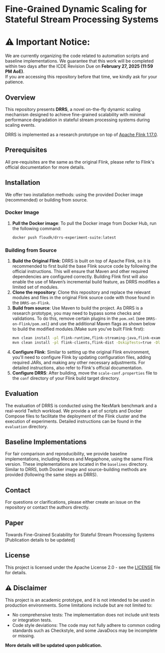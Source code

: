# Fine-Grained Dynamic Scaling for Stateful Stream Processing Systems

# **⚠️ Important Notice**:  
We are currently organizing the code related to automation scripts and baseline implementations.  We guarantee that this work will be completed within two days after the ICDE Revision Due on **February 27, 2025 (11:59 PM AoE)**.  
If you are accessing this repository before that time, we kindly ask for your patience.

## Overview
This repository presents **DRRS**, a novel on-the-fly dynamic scaling mechanism designed to achieve fine-grained scalability with minimal performance degradation in stateful stream processing systems during scaling events.

DRRS is implemented as a research prototype on top of [Apache Flink 1.17.0](https://github.com/apache/flink/tree/release-1.17.0-rc3).

## Prerequisites
All pre-requisites are the same as the original Flink, please refer to Flink's official documentation for more details.

## Installation

We offer two installation methods: using the provided Docker image (recommended) or building from source.

### Docker Image
1. **Pull the Docker image**: To pull the Docker image from Docker Hub, run the following command:
    ```bash
    docker push floudk/drrs-experiment-suite:latest
    ```
### Building from Source
1. **Build the Original Flink**: DRRS is built on top of Apache Flink, so it is recommended to first build the base Flink source code by following the official instructions. This will ensure that Maven and other required dependencies are configured correctly. Building Flink first will also enable the use of Maven’s incremental build feature, as DRRS modifies a limited set of modules.
2. **Clone the repository**: Clone this repository and replace the relevant modules and files in the original Flink source code with those found in the `DRRS-on-Flink`.
3. **Build from source**: Use Maven to build the project. As DRRS is a research prototype, you may need to bypass some checks and validations. To do this, remove certain plugins in the `pom.xml` (see `DRRS-on-Flink/pom.xml`) and use the additional Maven flags as shown below to build the modified modules.(Make sure you’ve built Flink first):
    ```bash
    mvn clean install -pl flink-runtime,flink-streaming-java,flink-examples,flink-core,flink-dist  -DskipTests=true -Dlicense.skip=true -Dmaven.test.skip=true -Dmaven.javadoc.skip=true -Dcheckstyle.failOnViolation=false -Dcheckstyle.module.EmptyLineSeparator.severity=ignore
    mvn clean install -pl flink-clients,flink-dist -DskipTests=true -Dlicense.skip=true -Dcheckstyle.failOnViolation=false -Dcheckstyle.module.EmptyLineSeparator.severity=ignore
    ```
4. **Configure Flink**: Similar to setting up the original Flink environment, you'll need to configure Flink by updating configuration files, adding required JARs, and making any other necessary adjustments. For detailed instructions, also refer to Flink's official documentation.
5. **Configure DRRS**: After building, move the `scale-conf.properties` file to the `conf` directory of your Flink build target directory.

## Evaluation
The evaluation of DRRS is conducted using the NexMark benchmark and a real-world Twitch workload. We provide a set of scripts and Docker Compose files to facilitate the deployment of the Flink cluster and the execution of experiments. Detailed instructions can be found in the `evaluation` directory.

## Baseline Implementations
For fair comparison and reproducibility, we provide baseline implementations, including Meces and Megaphone, using the same Flink version. These implementations are located in the `baselines` directory.   
Similar to DRRS, both Docker image and source-building methods are provided (following the same steps as DRRS).

## Contact
For questions or clarifications, please either create an issue on the repository or contact the authors directly.

## Paper
Towards Fine-Grained Scalability for Stateful Stream Processing Systems
[Publication details to be updated]

## License
This project is licensed under the Apache License 2.0 - see the [LICENSE](LICENSE) file for details.

## ⚠️ Disclaimer

This project is an academic prototype, and it is not intended to be used in production environments. Some limitations include but are not limited to:
- No comprehensive tests: The implementation does not include unit tests or integration tests.
- Code style deviations: The code may not fully adhere to common coding standards such as Checkstyle, and some JavaDocs may be incomplete or missing.

**More details will be updated upon publication.**
